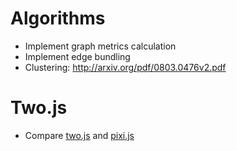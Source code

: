 # Algorithms
* Implement graph metrics calculation
* Implement edge bundling
* Clustering: http://arxiv.org/pdf/0803.0476v2.pdf

# Two.js
* Compare [two.js](https://github.com/jonobr1/two.js) and [pixi.js](https://github.com/GoodBoyDigital/pixi.js)

